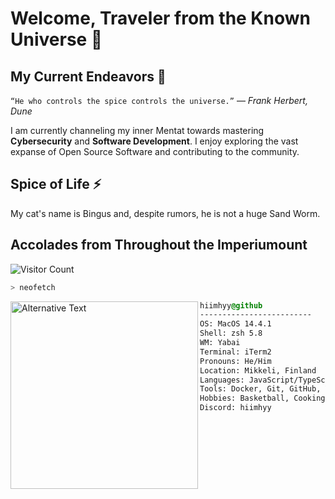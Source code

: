 # Welcome, Traveler from the Known Universe 👋

## My Current Endeavors 🌌

`“He who controls the spice controls the universe.”` ― _Frank Herbert, Dune_

I am currently channeling my inner Mentat towards mastering **Cybersecurity** and **Software Development**. I enjoy exploring the vast expanse of Open Source Software and contributing to the community.

## Spice of Life ⚡

My cat's name is Bingus and, despite rumors, he is not a huge Sand Worm.

## Accolades from Throughout the Imperiumount

![Visitor Count](https://profile-counter.glitch.me/hiimhyy/count.svg)

```zsh
> neofetch
```

<img src="https://i.imgur.com/UE9Vvwy.png" align="left" alt="Alternative Text" width="300" height="300">

```css
hiimhyy@github
-------------------------
OS: MacOS 14.4.1
Shell: zsh 5.8
WM: Yabai
Terminal: iTerm2
Pronouns: He/Him
Location: Mikkeli, Finland
Languages: JavaScript/TypeScript, Python, C#, Golang
Tools: Docker, Git, GitHub, Vim/Neovim
Hobbies: Basketball, Cooking, Hacking (Ethical)
Discord: hiimhyy
```
